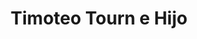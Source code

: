 ---
title: "Timoteo Tourn e Hijo"
url: /colonia-del-sacramento/timoteo-tourn-e-hijo/
shop: Autoteile
---